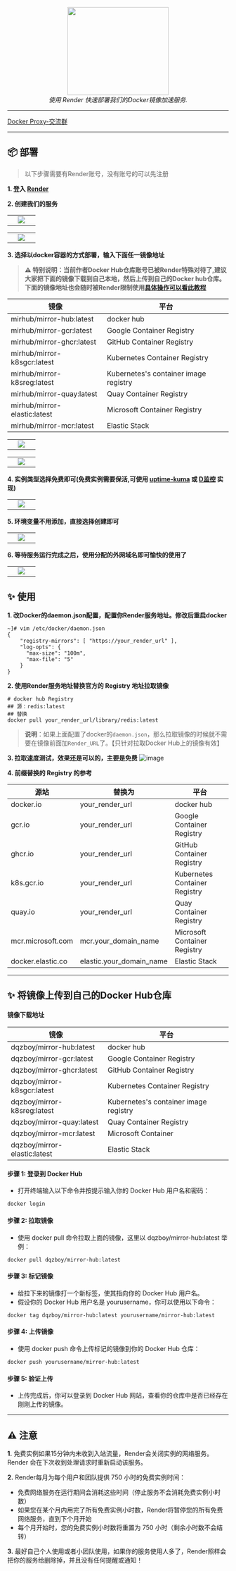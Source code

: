 <div style="text-align: center"></div>
  <p align="center">
  <img src="https://github.com/dqzboy/Docker-Proxy/assets/42825450/c187d66f-152e-4172-8268-e54bd77d48bb" width="230px" height="200px">
      <br>
      <i>使用 Render 快速部署我们的Docker镜像加速服务.</i>
  </p>
</div>

---

[Docker Proxy-交流群](https://t.me/+ghs_XDp1vwxkMGU9) 

---


## 📦 部署
> 以下步骤需要有Render账号，没有账号的可以先注册

**1. 登入 [Render](https://dashboard.render.com)**

**2. 创建我们的服务**
<table>
    <tr>
        <td width="50%" align="center"><img src="https://github.com/dqzboy/Blog-Image/assets/42825450/7a16000a-6514-4cc9-892c-9f0a9746d1b2?raw=true"></td>
    </tr>
</table>

<table>
    <tr>
        <td width="50%" align="center"><img src="https://github.com/dqzboy/Docker-Proxy/assets/42825450/e5bb8e70-2bba-4b3f-a29f-fcf56ac2b82a?raw=true"></td>
    </tr>
</table>

**3. 选择以docker容器的方式部署，输入下面任一镜像地址**

> **⚠️ 特别说明：当前作者Docker Hub仓库账号已被Render特殊对待了,建议大家把下面的镜像下载到自己本地，然后上传到自己的Docker hub仓库。下面的镜像地址也会随时被Render限制使用[具体操作可以看此教程](#-将镜像上传到自己的docker-hub仓库)**

| 镜像 | 平台 |
|-------|---------------|
| mirhub/mirror-hub:latest   | docker hub
| mirhub/mirror-gcr:latest      | Google Container Registry
| mirhub/mirror-ghcr:latest     | GitHub Container Registry
| mirhub/mirror-k8sgcr:latest  | Kubernetes Container Registry
| mirhub/mirror-k8sreg:latest      | Kubernetes's container image registry
| mirhub/mirror-quay:latest     | Quay Container Registry
| mirhub/mirror-elastic:latest     | Microsoft Container Registry
| mirhub/mirror-mcr:latest     | Elastic Stack

<table>
    <tr>
        <td width="50%" align="center"><img src="https://github.com/dqzboy/Docker-Proxy/assets/42825450/3f84c551-bef4-4e00-a3b4-b85e34a7eb7e?raw=true"></td>
    </tr>
</table>

<table>
    <tr>
        <td width="50%" align="center"><img src="https://github.com/dqzboy/Docker-Proxy/assets/42825450/907ba8da-9c1d-4cfb-9951-b843fabe47a9?raw=true"></td>
    </tr>
</table>

**4. 实例类型选择免费即可(免费实例需要保活,可使用 [uptime-kuma](https://uptime.kuma.pet/) 或 [D监控](https://www.dnspod.cn/Products/Monitor) 实现)**

<table>
    <tr>
        <td width="50%" align="center"><img src="https://github.com/dqzboy/Blog-Image/assets/42825450/c0a166c9-9d06-472e-a4cd-0d16fa3eeb83?raw=true"></td>
    </tr>
</table>

**5. 环境变量不用添加，直接选择创建即可**
<table>
    <tr>
        <td width="50%" align="center"><img src="https://github.com/dqzboy/Blog-Image/assets/42825450/e760d9c3-b6f4-4a5e-81ce-64c8017c70fc?raw=true"></td>
    </tr>
</table>

**6. 等待服务运行完成之后，使用分配的外网域名即可愉快的使用了**
<table>
    <tr>
        <td width="50%" align="center"><img src="https://github.com/dqzboy/Docker-Proxy/assets/42825450/95793a23-5831-4565-9c23-03130b81e8be?raw=true"></td>
    </tr>
</table>

## ✨ 使用

**1. 改Docker的daemon.json配置，配置你Render服务地址。修改后重启docker**
```shell
~]# vim /etc/docker/daemon.json
{
    "registry-mirrors": [ "https://your_render_url" ],
    "log-opts": {
      "max-size": "100m",
      "max-file": "5"
    }
}
```
**2. 使用Render服务地址替换官方的 Registry 地址拉取镜像**
```shell
# docker hub Registry
## 源：redis:latest
## 替换
docker pull your_render_url/library/redis:latest
```

> **说明**：如果上面配置了docker的`daemon.json`，那么拉取镜像的时候就不需要在镜像前面加`Render_URL`了。【只针对拉取Docker Hub上的镜像有效】

**3. 拉取速度测试，效果还是可以的，主要是免费**
![image](https://github.com/dqzboy/Blog-Image/assets/42825450/06ad14d4-cb0f-4924-ab41-5c3f001261a2)

**4. 前缀替换的 Registry 的参考**

| 源站 | 替换为 | 平台 |
|-------|---------------|----------|
| docker.io   | your_render_url   |  docker hub 
| gcr.io      | your_render_url   |  Google Container Registry
| ghcr.io     | your_render_url  |  GitHub Container Registry
| k8s.gcr.io     | your_render_url  | Kubernetes Container Registry
| quay.io     | your_render_url  | Quay Container Registry
| mcr.microsoft.com     | mcr.your_domain_name  | Microsoft Container Registry
| docker.elastic.co     | elastic.your_domain_name  | Elastic Stack


---

## ✨ 将镜像上传到自己的Docker Hub仓库

#### 镜像下载地址
| 镜像 | 平台 |
|-------|---------------|
| dqzboy/mirror-hub:latest   | docker hub
| dqzboy/mirror-gcr:latest      | Google Container Registry
| dqzboy/mirror-ghcr:latest     | GitHub Container Registry
| dqzboy/mirror-k8sgcr:latest  | Kubernetes Container Registry
| dqzboy/mirror-k8sreg:latest      | Kubernetes's container image registry
| dqzboy/mirror-quay:latest     | Quay Container Registry
| dqzboy/mirror-mcr:latest     | Microsoft Container
| dqzboy/mirror-elastic:latest     | Elastic Stack

#### 步骤 1: 登录到 Docker Hub
- 打开终端输入以下命令并按提示输入你的 Docker Hub 用户名和密码：

```shell
docker login
```

#### 步骤 2: 拉取镜像
- 使用 docker pull 命令拉取上面的镜像，这里以 dqzboy/mirror-hub:latest 举例：

```shell
docker pull dqzboy/mirror-hub:latest
```

####  步骤 3: 标记镜像
- 给拉下来的镜像打一个新标签，使其指向你的 Docker Hub 用户名。
- 假设你的 Docker Hub 用户名是 yourusername，你可以使用以下命令：

```shell
docker tag dqzboy/mirror-hub:latest yourusername/mirror-hub:latest
```

####  步骤 4: 上传镜像
- 使用 docker push 命令上传标记的镜像到你的 Docker Hub 仓库：

```shell
docker push yourusername/mirror-hub:latest
```

####  步骤 5: 验证上传
- 上传完成后，你可以登录到 Docker Hub 网站，查看你的仓库中是否已经存在刚刚上传的镜像。

---

## ⚠️ 注意
**1.** 免费实例如果15分钟内未收到入站流量，Render会关闭实例的网络服务。Render 会在下次收到处理请求时重新启动该服务。

**2.** Render每月为每个用户和团队提供 750 小时的免费实例时间：
   - 免费网络服务在运行期间会消耗这些时间（停止服务不会消耗免费实例小时数）
   - 如果您在某个月内用完了所有免费实例小时数，Render将暂停您的所有免费网络服务，直到下个月开始
   - 每个月开始时，您的免费实例小时数将重置为 750 小时（剩余小时数不会结转）

**3.** 最好自己个人使用或者小团队使用，如果你的服务使用人多了，Render照样会把你的服务给删除掉，并且没有任何提醒或通知！